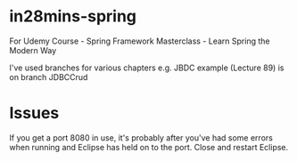 # in28mins-spring
For Udemy Course - Spring Framework Masterclass - Learn Spring the Modern Way

I've used branches for various chapters e.g. JBDC example (Lecture 89) is on branch JDBCCrud

# Issues
If you get a port 8080 in use, it's probably after you've had some errors when running and Eclipse has held on to the port.
Close and restart Eclipse.

